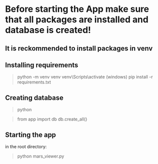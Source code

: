 # Before starting the App make sure that all packages are installed and database is created!
## It is reckommended to install packages in venv

## Installing requirements

> python -m venv venv
> venv\Scripts\activate (windows)
> pip install -r requirements.txt

## Creating database

> python

> from app import db
> db.create_all()

## Starting the app

in the root directory:

> python mars_viewer.py
